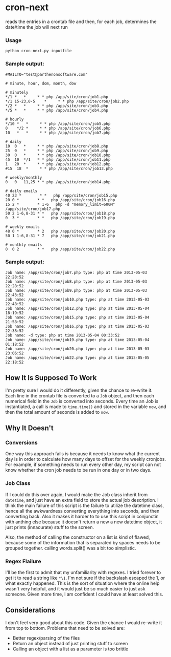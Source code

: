 cron-next
=========

reads the entries in a crontab file and then, for each job, determines the date/time the job will next run

### Usage

`python cron-next.py inputfile`

### Sample output:

    #MAILTO="test@parthenonsoftware.com"

    # minute, hour, dom, month, dow

    # minutely
    */1 *   *     * * php /app/site/cron/job1.php
    */1 15-23,0-5    *     * * php /app/site/cron/job2.php
    */2 *   *     * * php /app/site/cron/job3.php
    */5 *   *     * * php /app/site/cron/job4.php
    
    # hourly
    */10 *   *     * * php /app/site/cron/job5.php
    0    */2 *     * * php /app/site/cron/job6.php
    10   *   *     * * php /app/site/cron/job7.php
    
    # daily
    10  0   *     * * php /app/site/cron/job8.php
    25  0   *     * * php /app/site/cron/job9.php
    30  0   *     * * php /app/site/cron/job10.php
    45  10  */1   * * php /app/site/cron/job11.php
    1   20  *     * * php /app/site/cron/job12.php
    #15  18  *     * * php /app/site/cron/job13.php
    
    # weekly/monthly
    0   0   11,25 * * php /app/site/cron/job14.php
    
    # daily emails
    40 23 *        * *   php /app/site/cron/job15.php
    20 0 *        * *   php /app/site/cron/job16.php
    15 2 *        * 1-6   php -d "memory_limit=600M" /app/site/cron/job17.php
    50 2 1-6,8-31 * *   php /app/site/cron/job18.php
    0  3 *        * *   php /app/site/cron/job19.php
    
    # weekly emails
    48 0 *        * 2   php /app/site/cron/job20.php
    50 1 1-6,8-31 * 7   php /app/site/cron/job21.php
    
    # monthly emails
    0  0 2        * *   php /app/site/cron/job22.php
    

### Sample output:

    Job name: /app/site/cron/job7.php type: php at time 2013-05-03 22:28:52
    Job name: /app/site/cron/job8.php type: php at time 2013-05-03 22:28:52
    Job name: /app/site/cron/job9.php type: php at time 2013-05-03 22:43:52
    Job name: /app/site/cron/job10.php type: php at time 2013-05-03 22:48:52
    Job name: /app/site/cron/job12.php type: php at time 2013-05-04 18:19:52
    Job name: /app/site/cron/job15.php type: php at time 2013-05-04 21:58:52
    Job name: /app/site/cron/job16.php type: php at time 2013-05-03 22:38:52
    Job name: -d type: php at time 2013-05-04 00:33:52
    Job name: /app/site/cron/job19.php type: php at time 2013-05-04 01:18:52
    Job name: /app/site/cron/job20.php type: php at time 2013-05-03 23:06:52
    Job name: /app/site/cron/job22.php type: php at time 2013-05-05 22:18:52

How It Is Supposed To Work
--------

I'm pretty sure I would do it differently, given the chance to re-write it.  
Each line in the crontab file is converted to a `Job` object, and then each numerical
field in the `Job` is converted into seconds.  Every time an Job is instantiated, a call
is made to `time.time()` and stored in the variable `now`, and then the total amount of
seconds is added to `now`.  

Why It Doesn't
-----

### Conversions
One way this approach fails is because it needs to know what the current day is in order 
to calculate how many days to offset for the weekly cronjobs.  For example, if 
something needs to run every other day, my script can not know whether the cron job
needs to be run in one day or in two days.  

### Job Class
If I could do this over again, I would make the Job class inherit from `datetime`,
and just have an extra field to store the actual job description.  I think the main
failure of this script is the failure to utilize the datetime class, hence all the
awkwardness converting everything into seconds, and then converting back.  Also
it makes it harder to to use this script in conjunctin with anthing else because it
doesn't return a new a new datetime object, it just prints (innacurate) stuff to 
the screen.

Also, the method of calling the constructor on a list is kind of flawed, because 
some of the information that is separated by spaces needs to be grouped together. 
calling words.split() was a bit too simplistic.

### Regex Flailure
I'll be the first to admit that my unfamiliarity with regexes.  I tried forever to
get it to read a string like `*\1`.  I'm not sure if the backslash escaped the 1, or
what exactly happened.  This is the sort of situation where the online help wasn't
very helpful, and it would just be so much easier to just ask someone.  Given more 
time, I am confident I could have at least solved this.


Considerations
---

I don't feel very good about this code.  Given the chance I would re-write it from
top to bottom.  Problems that need to be solved are:
    
  + Better regex/parsing of the files
  + Return an object instead of just printing stuff to screen
  + Calling an object with a list as a parameter is too brittle
